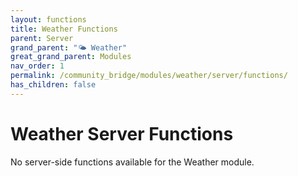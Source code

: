 ```yaml
---
layout: functions
title: Weather Functions
parent: Server
grand_parent: "🌤️ Weather"
great_grand_parent: Modules
nav_order: 1
permalink: /community_bridge/modules/weather/server/functions/
has_children: false
---
```


# Weather Server Functions
No server-side functions available for the Weather module.
